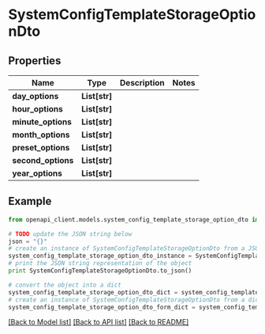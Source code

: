 # SystemConfigTemplateStorageOptionDto


## Properties
Name | Type | Description | Notes
------------ | ------------- | ------------- | -------------
**day_options** | **List[str]** |  | 
**hour_options** | **List[str]** |  | 
**minute_options** | **List[str]** |  | 
**month_options** | **List[str]** |  | 
**preset_options** | **List[str]** |  | 
**second_options** | **List[str]** |  | 
**year_options** | **List[str]** |  | 

## Example

```python
from openapi_client.models.system_config_template_storage_option_dto import SystemConfigTemplateStorageOptionDto

# TODO update the JSON string below
json = "{}"
# create an instance of SystemConfigTemplateStorageOptionDto from a JSON string
system_config_template_storage_option_dto_instance = SystemConfigTemplateStorageOptionDto.from_json(json)
# print the JSON string representation of the object
print SystemConfigTemplateStorageOptionDto.to_json()

# convert the object into a dict
system_config_template_storage_option_dto_dict = system_config_template_storage_option_dto_instance.to_dict()
# create an instance of SystemConfigTemplateStorageOptionDto from a dict
system_config_template_storage_option_dto_form_dict = system_config_template_storage_option_dto.from_dict(system_config_template_storage_option_dto_dict)
```
[[Back to Model list]](../README.md#documentation-for-models) [[Back to API list]](../README.md#documentation-for-api-endpoints) [[Back to README]](../README.md)


